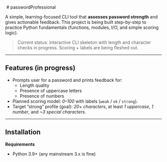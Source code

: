 # passwordProfessional

A simple, learning-focused CLI tool that **assesses password strength** and gives actionable feedback. This project is being built step-by-step to practice Python fundamentals (functions, modules, I/O, and simple scoring logic).

> Current status: interactive CLI skeleton with length and character checks in progress. Scoring + labels are being fleshed out.

---

## Features (in progress)

- Prompts user for a password and prints feedback for:
  - Length quality
  - Presence of uppercase letters
  - Presence of numbers
- Planned scoring model: *0–100* with labels (`weak` / `ok` / `strong`).
- Target “strong” profile (goal): *20+ characters*, at least *1 uppercase*, *1 number*, and *~3 special characters*.

---

## Installation

**Requirements**
- Python 3.9+ (any mainstream 3.x is fine)

